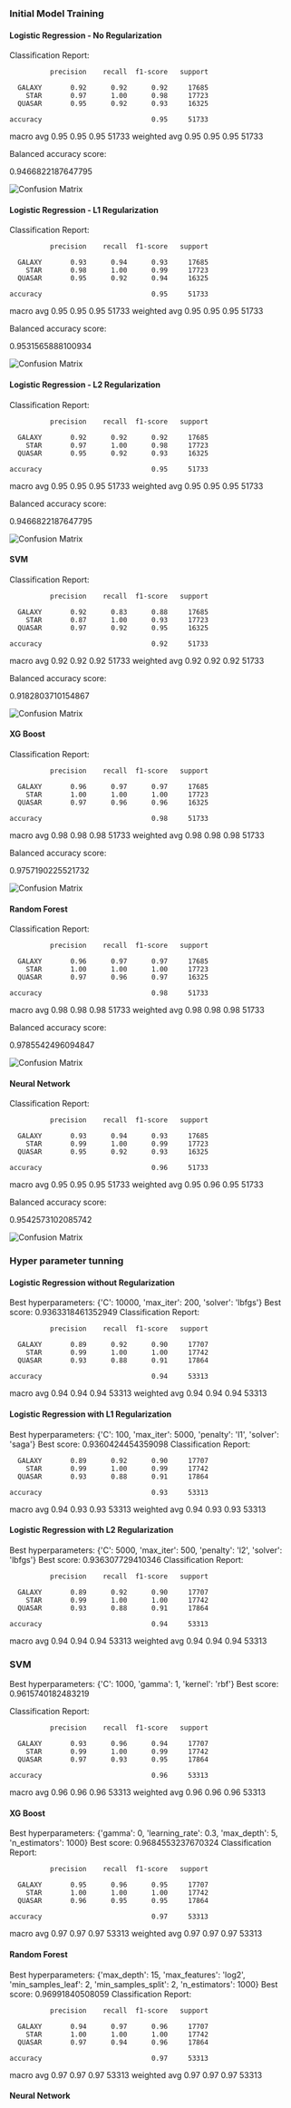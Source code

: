 ### Initial Model Training

#### Logistic Regression - No Regularization

Classification Report: 

              precision    recall  f1-score   support

      GALAXY       0.92      0.92      0.92     17685
        STAR       0.97      1.00      0.98     17723
      QUASAR       0.95      0.92      0.93     16325

    accuracy                           0.95     51733
   macro avg       0.95      0.95      0.95     51733
weighted avg       0.95      0.95      0.95     51733

Balanced accuracy score: 

0.9466822187647795

![Confusion Matrix](images/log_noreg_init.png)

#### Logistic Regression - L1 Regularization

Classification Report: 

              precision    recall  f1-score   support

      GALAXY       0.93      0.94      0.93     17685
        STAR       0.98      1.00      0.99     17723
      QUASAR       0.95      0.92      0.94     16325

    accuracy                           0.95     51733
   macro avg       0.95      0.95      0.95     51733
weighted avg       0.95      0.95      0.95     51733

Balanced accuracy score: 

0.9531565888100934

![Confusion Matrix](images/log_l1reg_init.png)

#### Logistic Regression - L2 Regularization

Classification Report: 

              precision    recall  f1-score   support

      GALAXY       0.92      0.92      0.92     17685
        STAR       0.97      1.00      0.98     17723
      QUASAR       0.95      0.92      0.93     16325

    accuracy                           0.95     51733
   macro avg       0.95      0.95      0.95     51733
weighted avg       0.95      0.95      0.95     51733

Balanced accuracy score: 

0.9466822187647795

![Confusion Matrix](images/log_l2reg_init.png)

#### SVM

Classification Report: 

              precision    recall  f1-score   support

      GALAXY       0.92      0.83      0.88     17685
        STAR       0.87      1.00      0.93     17723
      QUASAR       0.97      0.92      0.95     16325

    accuracy                           0.92     51733
   macro avg       0.92      0.92      0.92     51733
weighted avg       0.92      0.92      0.92     51733

Balanced accuracy score: 

0.9182803710154867

![Confusion Matrix](images/svm_init.png)

#### XG Boost

Classification Report: 

              precision    recall  f1-score   support

      GALAXY       0.96      0.97      0.97     17685
        STAR       1.00      1.00      1.00     17723
      QUASAR       0.97      0.96      0.96     16325

    accuracy                           0.98     51733
   macro avg       0.98      0.98      0.98     51733
weighted avg       0.98      0.98      0.98     51733

Balanced accuracy score: 

0.9757190225521732

![Confusion Matrix](images/xgb_init.png)

#### Random Forest

Classification Report: 

              precision    recall  f1-score   support

      GALAXY       0.96      0.97      0.97     17685
        STAR       1.00      1.00      1.00     17723
      QUASAR       0.97      0.96      0.97     16325

    accuracy                           0.98     51733
   macro avg       0.98      0.98      0.98     51733
weighted avg       0.98      0.98      0.98     51733

Balanced accuracy score: 

0.9785542496094847

![Confusion Matrix](images/forest_init.png)

#### Neural Network

Classification Report: 

              precision    recall  f1-score   support

      GALAXY       0.93      0.94      0.93     17685
        STAR       0.99      1.00      0.99     17723
      QUASAR       0.95      0.92      0.93     16325

    accuracy                           0.96     51733
   macro avg       0.95      0.95      0.95     51733
weighted avg       0.95      0.96      0.95     51733

Balanced accuracy score: 

0.9542573102085742

![Confusion Matrix](images/nn_init.png)


### Hyper parameter tunning

#### Logistic Regression without Regularization

Best hyperparameters:  {'C': 10000, 'max_iter': 200, 'solver': 'lbfgs'}
Best score:  0.9363318461352949
Classification Report: 

              precision    recall  f1-score   support

      GALAXY       0.89      0.92      0.90     17707
        STAR       0.99      1.00      1.00     17742
      QUASAR       0.93      0.88      0.91     17864

    accuracy                           0.94     53313
   macro avg       0.94      0.94      0.94     53313
weighted avg       0.94      0.94      0.94     53313

#### Logistic Regression with L1 Regularization

Best hyperparameters:  {'C': 100, 'max_iter': 5000, 'penalty': 'l1', 'solver': 'saga'}
Best score:  0.9360424454359098
Classification Report: 

      GALAXY       0.89      0.92      0.90     17707
        STAR       0.99      1.00      0.99     17742
      QUASAR       0.93      0.88      0.91     17864

    accuracy                           0.93     53313
   macro avg       0.94      0.93      0.93     53313
weighted avg       0.94      0.93      0.93     53313

#### Logistic Regression with L2 Regularization

Best hyperparameters:  {'C': 5000, 'max_iter': 500, 'penalty': 'l2', 'solver': 'lbfgs'}
Best score:  0.936307729410346
Classification Report: 

              precision    recall  f1-score   support

      GALAXY       0.89      0.92      0.90     17707
        STAR       0.99      1.00      1.00     17742
      QUASAR       0.93      0.88      0.91     17864

    accuracy                           0.94     53313
   macro avg       0.94      0.94      0.94     53313
weighted avg       0.94      0.94      0.94     53313

### SVM

Best hyperparameters:  {'C': 1000, 'gamma': 1, 'kernel': 'rbf'}
Best score:  0.9615740182483219

Classification Report: 

              precision    recall  f1-score   support

      GALAXY       0.93      0.96      0.94     17707
        STAR       0.99      1.00      0.99     17742
      QUASAR       0.97      0.93      0.95     17864

    accuracy                           0.96     53313
   macro avg       0.96      0.96      0.96     53313
weighted avg       0.96      0.96      0.96     53313

#### XG Boost

Best hyperparameters:  {'gamma': 0, 'learning_rate': 0.3, 'max_depth': 5, 'n_estimators': 1000}
Best score:  0.9684553237670324
Classification Report: 

              precision    recall  f1-score   support

      GALAXY       0.95      0.96      0.95     17707
        STAR       1.00      1.00      1.00     17742
      QUASAR       0.96      0.95      0.95     17864

    accuracy                           0.97     53313
   macro avg       0.97      0.97      0.97     53313
weighted avg       0.97      0.97      0.97     53313

#### Random Forest

Best hyperparameters:  {'max_depth': 15, 'max_features': 'log2', 'min_samples_leaf': 2, 'min_samples_split': 2, 'n_estimators': 1000}
Best score:  0.96991840508059
Classification Report: 

              precision    recall  f1-score   support

      GALAXY       0.94      0.97      0.96     17707
        STAR       1.00      1.00      1.00     17742
      QUASAR       0.97      0.94      0.96     17864

    accuracy                           0.97     53313
   macro avg       0.97      0.97      0.97     53313
weighted avg       0.97      0.97      0.97     53313

#### Neural Network
